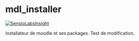 # mdl_installer
[![SensioLabsInsight](https://insight.sensiolabs.com/projects/b32477c5-dff6-45ec-86a8-a0e80689d256/mini.png)](https://insight.sensiolabs.com/projects/b32477c5-dff6-45ec-86a8-a0e80689d256)

Installateur de moodle et ses packages.
Test de modification.
